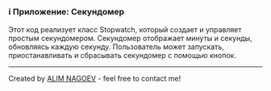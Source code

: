 ### ℹ️ Приложение: Секундомер

Этот код реализует класс Stopwatch, который создает и управляет простым секундомером.
Секундомер отображает минуты и секунды, обновляясь каждую секунду.
Пользователь может запускать, приостанавливать и сбрасывать секундомер с помощью кнопок.

-----
Created by [ALIM NAGOEV](https://github.com/nagoev-id) - feel free to contact me!


